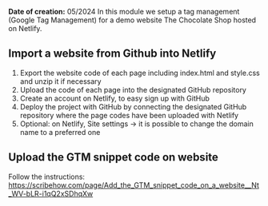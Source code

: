 
**Date of creation:** 05/2024
In this module we setup a tag management (Google Tag Management)  for a demo website The Chocolate Shop hosted on Netlify.

## Import a website from Github into Netlify

 1. Export the website code of each page including index.html and style.css and unzip it if necessary
 2. Upload the code of each page into the designated GitHub repository
 3. Create an account on Netlify, to easy sign up with GitHub
 4. Deploy the project with GitHub by connecting the designated GitHub repository where the page codes have been uploaded with Netlify
 5. Optional: on Netlify, Site settings ->  it is possible to change the domain name to a preferred one

## Upload the GTM snippet code on website

 Follow the instructions: https://scribehow.com/page/Add_the_GTM_snippet_code_on_a_website__Nt_WV-bLR-i1qQ2xSDhqXw 
